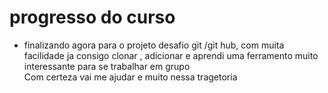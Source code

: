 # progresso do curso

- finalizando agora para o projeto desafio git /git hub, com muita facilidade ja consigo clonar , adicionar e aprendi uma ferramento muito interessante para se trabalhar em grupo<br>
  Com certeza vai me ajudar e muito nessa tragetoria
